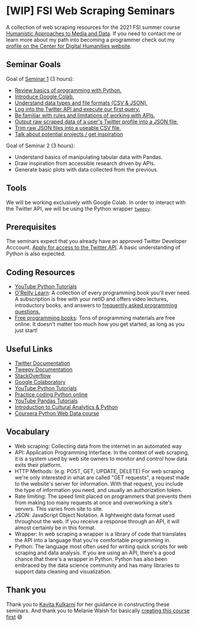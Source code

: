 # [WIP] FSI Web Scraping Seminars

A collection of web scraping resources for the 2021 FSI summer course [Humanistic Approaches to Media and Data](https://sifp.princeton.edu/humcf).
If you need to contact me or learn more about my path into becoming a programmer check out my [profile on the Center for Digital Humanities website](https://cdh.princeton.edu/people/kevin-mcelwee/).

## Seminar Goals

Goal of [Seminar 1](seminar-1/index.md) (3 hours):

* [Review basics of programming with Python.](seminar-1/python.md)
* [Introduce Google Colab.](seminar-1/colab.md)
* [Understand data types and file formats (CSV & JSON).](seminar-1/json-and-csv.md)
* [Log into the Twitter API and execute our first query.](seminar-1/tweepy.md)
* [Be familiar with rules and limitations of working with APIs.](seminar-1/apis.md)
* [Output raw scraped data of a user's Twitter profile into a JSON file.](seminar-1/scrape-user.md)
* [Trim raw JSON files into a useable CSV file.](seminar-1/munge-json.md)
* [Talk about potential projects / get inspiration](seminar-1/examples.md)


Goal of Seminar 2 (3 hours):

* Understand basics of manipulating tabular data with Pandas.
* Draw inspiration from accessible research driven by APIs.
* Generate basic plots with data collected from the previous.

## Tools

We will be working exclusively with Google Colab. In order to interact with the 
Twitter API, we will be using the Python wrapper [`tweepy`](https://docs.tweepy.org/en/stable/).

## Prerequisites

The seminars expect that you already have an approved Twitter Developer Acccount. 
[Apply for access to the Twitter API](https://developer.twitter.com/en/apply-for-access).
A basic understanding of Python is also expected.

## Coding Resources

* [YouTube Python Tutorials](https://www.youtube.com/results?search_query=python+tutorials)
* [O'Reilly Learn](https://learning.oreilly.com/home/): A collection of every programming
book you'll ever need. A subscription is free with your netID and offers video lectures,
introductory books, and answers to [frequently asked programming questions.](https://learning.oreilly.com/answers/search/)
* [Free programming books](https://github.com/EbookFoundation/free-programming-books/blob/master/books/free-programming-books.md#python):
    Tons of programming materials are free online. It doesn't matter too much how you get
    started, as long as you just start!

## Useful Links

* [Twitter Documentation](https://developer.twitter.com/en/docs)
* [Tweepy Documentation](https://docs.tweepy.org/en/stable/)
* [StackOverflow](https://stackoverflow.com/)
* [Google Colaboratory](https://colab.research.google.com)
* [YouTube Python Tutorials](https://www.youtube.com/results?search_query=python+tutorials)
* [Practice coding Python online](https://www.hackerrank.com/domains/python)
* [YouTube Pandas Tutorials](https://www.youtube.com/results?search_query=pandas+tutorials)
* [Introduction to Cultural Analytics & Python](https://melaniewalsh.github.io/Intro-Cultural-Analytics/welcome.html)
* [Coursera Python Web Data course](https://www.coursera.org/learn/python-network-data)

## Vocabulary

* Web scraping: Collecting data from the internet in an automated way
* API: Application Programming Interface. In the context of web scraping, it is a system used by web site owners to monitor and control how data exits their platform.
* HTTP Methods: (e.g. POST, GET, UPDATE, DELETE) For web scraping we're only interested in what are called "GET requests", a request made to the website's server for information. With that request, you include the type of information you need, and usually an authorization token.
* Rate limiting: The speed limit placed on programmers that prevents them from making too many requests at once and overworking a site's servers. This varies from site to site.
* JSON: JavaScript Object Notation. A lightweight data format used throughout the web. If you receive a response through an API, it will almost certainly be in this format.
* Wrapper: In web scraping a wrapper is a library of code that translates the API into a language that you're comfortable programming in.
* Python: The language most often used for writing quick scripts for web scraping and data analysis. If you are using an API, there's a good chance that there's a wrapper in Python. Python has also been embraced by the data science community and has many libraries to support data cleaning and visualization.

## Thank you 

Thank you to [Kavita Kulkarni](https://cdh.princeton.edu/people/kavita-kulkarni/) for her guidance in constructing these seminars. And thank you to Melanie Walsh for basically [creating this course first](https://melaniewalsh.github.io/Intro-Cultural-Analytics/welcome.html) 😄
